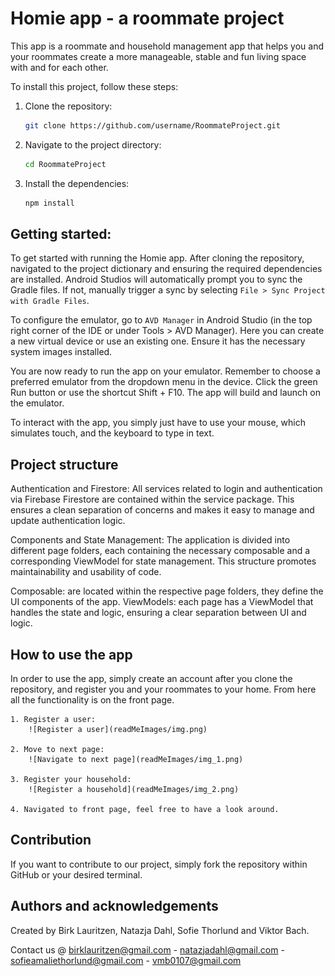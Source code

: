 # Homie app - a roommate project

This app is a roommate and household management app that helps you and your roommates create a more manageable,
stable and fun living space with and for each other.


To install this project, follow these steps:

1. Clone the repository:
    ```sh
    git clone https://github.com/username/RoommateProject.git
    ```
2. Navigate to the project directory:
    ```sh
    cd RoommateProject
    ```
3. Install the dependencies:
    ```sh
    npm install
    ```

## Getting started:
To get started with running the Homie app.
After cloning the repository, navigated to the project dictionary and ensuring the required dependencies are installed.
Android Studios will automatically prompt you to sync the Gradle files. If not, manually trigger a sync by selecting `File > Sync Project with Gradle Files`.

To configure the emulator, go to `AVD Manager` in Android Studio (in the top right corner of the IDE or under Tools > AVD Manager).
Here you can create a new virtual device or use an existing one. Ensure it has the necessary system images installed.

You are now ready to run the app on your emulator. Remember to choose a preferred emulator from the dropdown menu in the device.
Click the green Run button or use the shortcut Shift + F10.
The app will build and launch on the emulator.

To interact with the app, you simply just have to use your mouse, which simulates touch, and the keyboard to type in text.

## Project structure
Authentication and Firestore:
All services related to login and authentication via Firebase Firestore are contained within the service package.
This ensures a clean separation of concerns and makes it easy to manage and update authentication logic.

Components and State Management:
The application is divided into different page folders, each containing the necessary composable and a corresponding ViewModel for state management.
This structure promotes maintainability and usability of code.

Composable: are located within the respective page folders, they define the UI components of the app.
ViewModels: each page has a ViewModel that handles the state and logic, ensuring a clear separation between UI and logic.

## How to use the app
In order to use the app, simply create an account after you clone the repository, and register you and your roommates to your home.
From here all the functionality is on the front page.

    1. Register a user:
        ![Register a user](readMeImages/img.png)

    2. Move to next page:
        ![Navigate to next page](readMeImages/img_1.png)

    3. Register your household:
        ![Register a household](readMeImages/img_2.png)

    4. Navigated to front page, feel free to have a look around.

## Contribution
If you want to contribute to our project, simply fork the repository within GitHub or your desired terminal.

## Authors and acknowledgements
Created by Birk Lauritzen, Natazja Dahl, Sofie Thorlund and Viktor Bach.

Contact us @
birklauritzen@gmail.com - natazjadahl@gmail.com - sofieamaliethorlund@gmail.com - vmb0107@gmail.com
